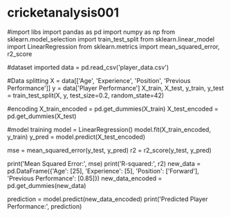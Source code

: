 # cricketanalysis001
#import libs
import pandas as pd
import numpy as np
from sklearn.model_selection import train_test_split
from sklearn.linear_model import LinearRegression
from sklearn.metrics import mean_squared_error, r2_score

#dataset imported
data = pd.read_csv('player_data.csv')


#Data splitting
X = data[['Age', 'Experience', 'Position', 'Previous Performance']]
y = data['Player Performance']
X_train, X_test, y_train, y_test = train_test_split(X, y, test_size=0.2, random_state=42)

#encoding
X_train_encoded = pd.get_dummies(X_train)
X_test_encoded = pd.get_dummies(X_test)

#model training
model = LinearRegression()
model.fit(X_train_encoded, y_train)
y_pred = model.predict(X_test_encoded)

mse = mean_squared_error(y_test, y_pred)
r2 = r2_score(y_test, y_pred)

print('Mean Squared Error:', mse)
print('R-squared:', r2)
new_data = pd.DataFrame({'Age': [25], 'Experience': [5], 'Position': ['Forward'], 'Previous Performance': [0.85]})
new_data_encoded = pd.get_dummies(new_data)

prediction = model.predict(new_data_encoded)
print('Predicted Player Performance:', prediction)

